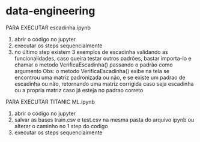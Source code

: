 # data-engineering
 
 PARA EXECUTAR escadinha.ipynb
  1. abrir o código no jupyter
  2. executar os steps sequencialmente
  3. no último step existem 3 exemplos de escadinha validando as funcionalidades, caso queira testar outros padrões, bastar importa-lo e chamar o metodo VerificaEscadinha() passando o padrão como argumento
  Obs: o metodo VerificaEscadinha() exibe na tela se encontrou uma matriz padronizada ou não, e se existe um padrao de escadinha ou não, retornando uma matriz corrigida caso seja escadinha ou a propria matriz caso já esteja no padrao correto
 
 PARA EXECUTAR TITANIC ML.ipynb
  1. abrir o código no jupyter
  2. salvar as bases train.csv e test.csv na mesma pasta do arquivo ipynb ou alterar o caminho no 1 step do codigo
  3. executar os steps sequencialmente
